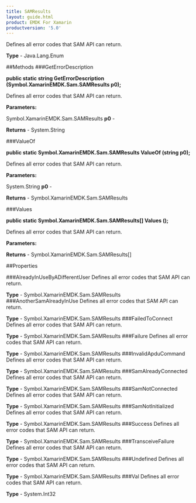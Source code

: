 ```yaml
---
title: SAMResults
layout: guide.html
product: EMDK For Xamarin 
productversion: '5.0' 
---
```

Defines all error codes that SAM API can return. 

**Type** - Java.Lang.Enum

##Methods
###GetErrorDescription

**public static string GetErrorDescription (Symbol.XamarinEMDK.Sam.SAMResults p0);**

Defines all error codes that SAM API can return. 

**Parameters:**

Symbol.XamarinEMDK.Sam.SAMResults **p0**  - 

**Returns** - System.String

###ValueOf

**public static Symbol.XamarinEMDK.Sam.SAMResults ValueOf (string p0);**

Defines all error codes that SAM API can return. 

**Parameters:**

System.String **p0**  - 

**Returns** - Symbol.XamarinEMDK.Sam.SAMResults

###Values

**public static Symbol.XamarinEMDK.Sam.SAMResults[] Values ();**

Defines all error codes that SAM API can return. 

**Parameters:**

**Returns** - Symbol.XamarinEMDK.Sam.SAMResults[]

##Properties

###AlreadyInUseByADifferentUser
Defines all error codes that SAM API can return. 

**Type** - Symbol.XamarinEMDK.Sam.SAMResults
###AnotherSamAlreadyInUse
Defines all error codes that SAM API can return. 

**Type** - Symbol.XamarinEMDK.Sam.SAMResults
###FailedToConnect
Defines all error codes that SAM API can return. 

**Type** - Symbol.XamarinEMDK.Sam.SAMResults
###Failure
Defines all error codes that SAM API can return. 

**Type** - Symbol.XamarinEMDK.Sam.SAMResults
###InvalidApduCommand
Defines all error codes that SAM API can return. 

**Type** - Symbol.XamarinEMDK.Sam.SAMResults
###SamAlreadyConnected
Defines all error codes that SAM API can return. 

**Type** - Symbol.XamarinEMDK.Sam.SAMResults
###SamNotConnected
Defines all error codes that SAM API can return. 

**Type** - Symbol.XamarinEMDK.Sam.SAMResults
###SamNotInitialized
Defines all error codes that SAM API can return. 

**Type** - Symbol.XamarinEMDK.Sam.SAMResults
###Success
Defines all error codes that SAM API can return. 

**Type** - Symbol.XamarinEMDK.Sam.SAMResults
###TransceiveFailure
Defines all error codes that SAM API can return. 

**Type** - Symbol.XamarinEMDK.Sam.SAMResults
###Undefined
Defines all error codes that SAM API can return. 

**Type** - Symbol.XamarinEMDK.Sam.SAMResults
###Val
Defines all error codes that SAM API can return. 

**Type** - System.Int32
